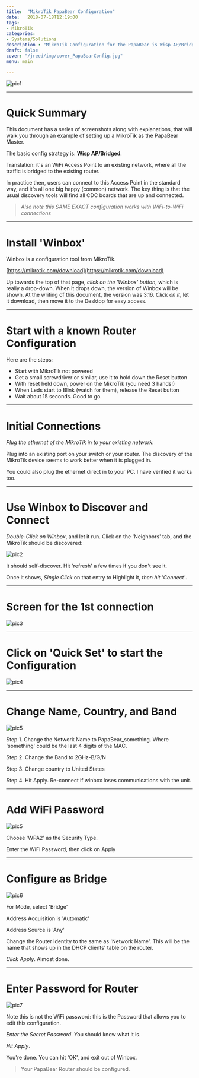 ```yaml
---
title:  "MikroTik PapaBear Configuration"
date:   2018-07-18T12:19:00
tags:
- MikroTik
categories:
- Systems/Solutions
description : "MikroTik Configuration for the PapaBear is Wisp AP/Bridged"
draft: false
cover: "/jreed/img/cover_PapaBearConfig.jpg"
menu: main

---
```


![pic1](../img/PapaBearConfig.jpg)

---

# Quick Summary

This document has a series of screenshots along with explanations, that will
walk you through an example of setting up a MikroTik as the PapaBear Master.

The basic config strategy is:  **Wisp AP/Bridged**.

Translation: it's an WiFi Access Point to an existing network,
where all the traffic is bridged to the existing router.

In practice then, users can connect to this Access Point in the
standard way, and it's all one big happy (common) network.    The key
thing is that the usual discovery tools will find all CDC boards that
are up and connected.

> *Also note this SAME EXACT configuration works with WiFi-to-WiFi connections*

---

# Install 'Winbox'

Winbox is a configuration tool from MikroTik.

[https://mikrotik.com/download](https://mikrotik.com/download)

Up towards the top of that page, *click on the 'Winbox' button*, which is really
a drop-down.  When it drops down, the version of Winbox will be shown.  At the
writing of this document, the version was 3.16.   *Click on it*, let it download,
then move it to the Desktop for easy access.

---

# Start with a known Router Configuration

Here are the steps:

 - Start with MikroTik not powered
 - Get a small screwdriver or similar, use it to hold down the Reset button
 - With reset held down, power on the MikroTik (you need 3 hands!)
 - When Leds start to Blink (watch for them), release the Reset button
 - Wait about 15 seconds.    Good to go.

---

# Initial Connections

*Plug the ethernet of the MikroTik in to your existing network.*

Plug into an existing port on your switch or your router.
The discovery of the MikroTik device seems to work better when it is plugged in.

You could also plug the ethernet direct in to your PC.  I have verified
it works too.

---

# Use Winbox to Discover and Connect

*Double-Click on Winbox*, and let it run.    Click on the 'Neighbors' tab, and
the MikroTik should be discovered:

![pic2](../img/papa1.png)

It should self-discover.   Hit 'refresh' a few times if you don't see it.

Once it shows, *Single Click* on that entry to Highlight it,
*then hit 'Connect'*.

---

# Screen for the 1st connection

![pic3](../img/rpic2.png)

---

# Click on 'Quick Set' to start the Configuration

![pic4](../img/rpic3.png)

---

# Change Name, Country, and Band

![pic5](../img/papa2.png)

Step 1.  Change the Network Name to PapaBear_something.   Where 'something' could
be the last 4 digits of the MAC.

Step 2.  Change the Band to 2GHz-B/G/N

Step 3.  Change country to United States

Step 4.  Hit Apply.   Re-connect if winbox loses communications with the unit.

---

# Add WiFi Password


![pic5](../img/papa3.png)


Choose 'WPA2' as the Security Type.

Enter the WiFi Password, then click on Apply

---

# Configure as Bridge


![pic6](../img/papa4.png)

For Mode, select 'Bridge'

Address Acquisition is 'Automatic'

Address Source is 'Any'

Change the Router Identity to the same as 'Network Name'.  This will
be the name that shows up in the DHCP clients' table on the router.

*Click Apply*.   Almost done.

---

# Enter Password for Router

![pic7](../img/papa5.png)

Note this is not the WiFi password: this is the Password that allows you
to edit this configuration.

*Enter the Secret Password*.  You should know what it is.

*Hit Apply*.

You're done.    You can hit 'OK', and exit out of Winbox.


 > Your PapaBear Router should be configured.

















